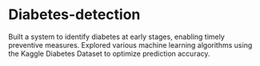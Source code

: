# Diabetes-detection
Built a system to identify diabetes at early stages, enabling timely preventive measures. Explored various machine learning algorithms using the Kaggle Diabetes Dataset to optimize prediction accuracy.
